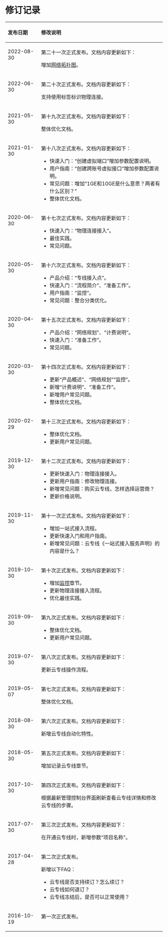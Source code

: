 # 修订记录<a name="dc_08_0000"></a>

<a name="table15700183215116"></a>
<table><thead align="left"><tr id="row1270012323513"><th class="cellrowborder" valign="top" width="21.19%" id="mcps1.1.3.1.1"><p id="p3701143220513"><a name="p3701143220513"></a><a name="p3701143220513"></a><strong id="b11701113217513"><a name="b11701113217513"></a><a name="b11701113217513"></a>发布日期</strong></p>
</th>
<th class="cellrowborder" valign="top" width="78.81%" id="mcps1.1.3.1.2"><p id="p070193212518"><a name="p070193212518"></a><a name="p070193212518"></a><strong id="b6701143275115"><a name="b6701143275115"></a><a name="b6701143275115"></a>修改说明</strong></p>
</th>
</tr>
</thead>
<tbody><tr id="row166583375618"><td class="cellrowborder" valign="top" width="21.19%" headers="mcps1.1.3.1.1 "><p id="p199211865619"><a name="p199211865619"></a><a name="p199211865619"></a>2022-08-30</p>
</td>
<td class="cellrowborder" valign="top" width="78.81%" headers="mcps1.1.3.1.2 "><p id="p89217835617"><a name="p89217835617"></a><a name="p89217835617"></a>第二十一次正式发布。文档内容更新如下：</p>
<p id="p1792118135610"><a name="p1792118135610"></a><a name="p1792118135610"></a>增加<a href="网络拓扑图.md">网络拓扑图</a>。</p>
</td>
</tr>
<tr id="row165059506314"><td class="cellrowborder" valign="top" width="21.19%" headers="mcps1.1.3.1.1 "><p id="p2939881564"><a name="p2939881564"></a><a name="p2939881564"></a>2022-06-30</p>
</td>
<td class="cellrowborder" valign="top" width="78.81%" headers="mcps1.1.3.1.2 "><p id="p12939158469"><a name="p12939158469"></a><a name="p12939158469"></a>第二十次正式发布。文档内容更新如下：</p>
<p id="p209391881366"><a name="p209391881366"></a><a name="p209391881366"></a>支持使用标签标识物理连接。</p>
</td>
</tr>
<tr id="row29961912203116"><td class="cellrowborder" valign="top" width="21.19%" headers="mcps1.1.3.1.1 "><p id="p99971012143116"><a name="p99971012143116"></a><a name="p99971012143116"></a>2021-05-30</p>
</td>
<td class="cellrowborder" valign="top" width="78.81%" headers="mcps1.1.3.1.2 "><p id="p49979127313"><a name="p49979127313"></a><a name="p49979127313"></a>第十九次正式发布。文档内容更新如下：</p>
<p id="p183427396318"><a name="p183427396318"></a><a name="p183427396318"></a>整体优化文档。</p>
</td>
</tr>
<tr id="row1819271210167"><td class="cellrowborder" valign="top" width="21.19%" headers="mcps1.1.3.1.1 "><p id="p195581681611"><a name="p195581681611"></a><a name="p195581681611"></a>2021-01-30</p>
</td>
<td class="cellrowborder" valign="top" width="78.81%" headers="mcps1.1.3.1.2 "><p id="p1795142451619"><a name="p1795142451619"></a><a name="p1795142451619"></a>第十八次正式发布。文档内容更新如下：</p>
<a name="ul3795122401619"></a><a name="ul3795122401619"></a><ul id="ul3795122401619"><li>快速入门：“创建虚拟端口”增加参数配置说明。</li><li>用户指南：“创建跨账号虚拟接口”增加参数配置说明。</li><li>常见问题：增加“1GE和10GE是什么意思？两者有什么区别？”</li><li>整体优化文档。</li></ul>
</td>
</tr>
<tr id="row97294150920"><td class="cellrowborder" valign="top" width="21.19%" headers="mcps1.1.3.1.1 "><p id="p13608181916910"><a name="p13608181916910"></a><a name="p13608181916910"></a>2020-06-30</p>
</td>
<td class="cellrowborder" valign="top" width="78.81%" headers="mcps1.1.3.1.2 "><p id="p206081619797"><a name="p206081619797"></a><a name="p206081619797"></a>第十七次正式发布。文档内容更新如下：</p>
<a name="ul360814191196"></a><a name="ul360814191196"></a><ul id="ul360814191196"><li>快速入门：“物理连接接入”。</li><li>最佳实践。</li><li>常见问题。</li></ul>
</td>
</tr>
<tr id="row2652141141316"><td class="cellrowborder" valign="top" width="21.19%" headers="mcps1.1.3.1.1 "><p id="p487916315264"><a name="p487916315264"></a><a name="p487916315264"></a>2020-05-30</p>
</td>
<td class="cellrowborder" valign="top" width="78.81%" headers="mcps1.1.3.1.2 "><p id="p12879113152618"><a name="p12879113152618"></a><a name="p12879113152618"></a>第十六次正式发布。文档内容更新如下：</p>
<a name="ul118791231269"></a><a name="ul118791231269"></a><ul id="ul118791231269"><li>产品介绍：“专线接入点”。</li><li>快速入门：“流程简介”、“准备工作”。</li><li>用户指南：“监控”。</li><li>常见问题：整合分类优化。</li></ul>
</td>
</tr>
<tr id="row69831518114414"><td class="cellrowborder" valign="top" width="21.19%" headers="mcps1.1.3.1.1 "><p id="p83632254419"><a name="p83632254419"></a><a name="p83632254419"></a>2020-04-30</p>
</td>
<td class="cellrowborder" valign="top" width="78.81%" headers="mcps1.1.3.1.2 "><p id="p83602254415"><a name="p83602254415"></a><a name="p83602254415"></a>第十五次正式发布。文档内容更新如下：</p>
<a name="ul1836122134410"></a><a name="ul1836122134410"></a><ul id="ul1836122134410"><li>产品介绍：“网络规划”、“计费说明”。</li><li>快速入门：“准备工作”。</li><li>常见问题。</li></ul>
</td>
</tr>
<tr id="row10260258144813"><td class="cellrowborder" valign="top" width="21.19%" headers="mcps1.1.3.1.1 "><p id="p056418534918"><a name="p056418534918"></a><a name="p056418534918"></a>2020-03-30</p>
</td>
<td class="cellrowborder" valign="top" width="78.81%" headers="mcps1.1.3.1.2 "><p id="p2056445104915"><a name="p2056445104915"></a><a name="p2056445104915"></a>第十四次正式发布。文档内容更新如下：</p>
<a name="ul256455124914"></a><a name="ul256455124914"></a><ul id="ul256455124914"><li>更新“产品概述”、“网络规划”“监控”。</li><li>新增“计费说明”、“准备工作”。</li><li>新增用户常见问题。</li><li>整体优化文档。</li></ul>
</td>
</tr>
<tr id="row2069152715367"><td class="cellrowborder" valign="top" width="21.19%" headers="mcps1.1.3.1.1 "><p id="p8691827103615"><a name="p8691827103615"></a><a name="p8691827103615"></a>2020-02-29</p>
</td>
<td class="cellrowborder" valign="top" width="78.81%" headers="mcps1.1.3.1.2 "><p id="p1467317570362"><a name="p1467317570362"></a><a name="p1467317570362"></a>第十三次正式发布。文档内容更新如下：</p>
<a name="ul1567315579364"></a><a name="ul1567315579364"></a><ul id="ul1567315579364"><li>整体优化文档。</li><li>更新用户常见问题。</li></ul>
</td>
</tr>
<tr id="row1570163217514"><td class="cellrowborder" valign="top" width="21.19%" headers="mcps1.1.3.1.1 "><p id="p12701193219514"><a name="p12701193219514"></a><a name="p12701193219514"></a>2019-12-30</p>
</td>
<td class="cellrowborder" valign="top" width="78.81%" headers="mcps1.1.3.1.2 "><p id="p870112322513"><a name="p870112322513"></a><a name="p870112322513"></a>第十二次正式发布。文档内容更新如下：</p>
<a name="ul1370113216519"></a><a name="ul1370113216519"></a><ul id="ul1370113216519"><li>更新快速入门：物理连接接入。</li><li>更新用户指南：修改物理连接。</li><li>新增常见问题：购买云专线，怎样选择运营商？</li><li>更新价格说明。</li></ul>
</td>
</tr>
<tr id="row0701133215116"><td class="cellrowborder" valign="top" width="21.19%" headers="mcps1.1.3.1.1 "><p id="p570173216519"><a name="p570173216519"></a><a name="p570173216519"></a>2019-11-30</p>
</td>
<td class="cellrowborder" valign="top" width="78.81%" headers="mcps1.1.3.1.2 "><p id="p157011332165119"><a name="p157011332165119"></a><a name="p157011332165119"></a>第十一次正式发布。文档内容更新如下：</p>
<a name="ul12701832115113"></a><a name="ul12701832115113"></a><ul id="ul12701832115113"><li>增加一站式接入流程。</li><li>更新快速入门和用户指南。</li><li>新增常见问题：云专线《一站式接入服务声明》的内容是什么？</li></ul>
</td>
</tr>
<tr id="row19702193212519"><td class="cellrowborder" valign="top" width="21.19%" headers="mcps1.1.3.1.1 "><p id="p18702173295114"><a name="p18702173295114"></a><a name="p18702173295114"></a>2019-10-30</p>
</td>
<td class="cellrowborder" valign="top" width="78.81%" headers="mcps1.1.3.1.2 "><p id="p127026327512"><a name="p127026327512"></a><a name="p127026327512"></a>第十次正式发布。文档内容更新如下：</p>
<a name="ul570283211513"></a><a name="ul570283211513"></a><ul id="ul570283211513"><li>增加<a href="监控.md">监控</a>章节。</li><li>更新物理连接接入流程。</li><li>优化最佳实践。</li></ul>
</td>
</tr>
<tr id="row207021932105120"><td class="cellrowborder" valign="top" width="21.19%" headers="mcps1.1.3.1.1 "><p id="p14703932135120"><a name="p14703932135120"></a><a name="p14703932135120"></a>2019-09-30</p>
</td>
<td class="cellrowborder" valign="top" width="78.81%" headers="mcps1.1.3.1.2 "><p id="p1770353255120"><a name="p1770353255120"></a><a name="p1770353255120"></a>第九次正式发布。文档内容更新如下：</p>
<a name="ul6703193217513"></a><a name="ul6703193217513"></a><ul id="ul6703193217513"><li>整体优化文档。</li><li>更新用户常见问题。</li></ul>
</td>
</tr>
<tr id="row37031532185119"><td class="cellrowborder" valign="top" width="21.19%" headers="mcps1.1.3.1.1 "><p id="p37039326513"><a name="p37039326513"></a><a name="p37039326513"></a>2019-07-30</p>
</td>
<td class="cellrowborder" valign="top" width="78.81%" headers="mcps1.1.3.1.2 "><p id="p07031332205117"><a name="p07031332205117"></a><a name="p07031332205117"></a>第八次正式发布。文档内容更新如下：</p>
<p id="p18703193218514"><a name="p18703193218514"></a><a name="p18703193218514"></a>更新云专线操作流程。</p>
</td>
</tr>
<tr id="row207031332135112"><td class="cellrowborder" valign="top" width="21.19%" headers="mcps1.1.3.1.1 "><p id="p1970314327515"><a name="p1970314327515"></a><a name="p1970314327515"></a>2019-05-07</p>
</td>
<td class="cellrowborder" valign="top" width="78.81%" headers="mcps1.1.3.1.2 "><p id="p9703832185114"><a name="p9703832185114"></a><a name="p9703832185114"></a>第七次正式发布。文档内容更新如下：</p>
<p id="p117031632145117"><a name="p117031632145117"></a><a name="p117031632145117"></a>整体优化文档。</p>
</td>
</tr>
<tr id="row1470353255112"><td class="cellrowborder" valign="top" width="21.19%" headers="mcps1.1.3.1.1 "><p id="p57031432185119"><a name="p57031432185119"></a><a name="p57031432185119"></a>2018-08-30</p>
</td>
<td class="cellrowborder" valign="top" width="78.81%" headers="mcps1.1.3.1.2 "><p id="p18704732195110"><a name="p18704732195110"></a><a name="p18704732195110"></a>第六次正式发布。文档内容更新如下：</p>
<p id="p17042032125115"><a name="p17042032125115"></a><a name="p17042032125115"></a>新增云专线自动化特性。</p>
</td>
</tr>
<tr id="row18704133245113"><td class="cellrowborder" valign="top" width="21.19%" headers="mcps1.1.3.1.1 "><p id="p1670433245119"><a name="p1670433245119"></a><a name="p1670433245119"></a>2018-05-30</p>
</td>
<td class="cellrowborder" valign="top" width="78.81%" headers="mcps1.1.3.1.2 "><p id="p16704183225119"><a name="p16704183225119"></a><a name="p16704183225119"></a>第五次正式发布。文档内容更新如下：</p>
<p id="p87040320512"><a name="p87040320512"></a><a name="p87040320512"></a>增加记录云专线章节。</p>
</td>
</tr>
<tr id="row177049321518"><td class="cellrowborder" valign="top" width="21.19%" headers="mcps1.1.3.1.1 "><p id="p18704232105118"><a name="p18704232105118"></a><a name="p18704232105118"></a>2017-10-30</p>
</td>
<td class="cellrowborder" valign="top" width="78.81%" headers="mcps1.1.3.1.2 "><p id="p170414320517"><a name="p170414320517"></a><a name="p170414320517"></a>第四次正式发布。文档内容更新如下：</p>
<p id="p1670493215116"><a name="p1670493215116"></a><a name="p1670493215116"></a>根据最新管理控制台界面刷新查看云专线详情和修改云专线的步骤。</p>
</td>
</tr>
<tr id="row1870443295112"><td class="cellrowborder" valign="top" width="21.19%" headers="mcps1.1.3.1.1 "><p id="p197041732175112"><a name="p197041732175112"></a><a name="p197041732175112"></a>2017-07-30</p>
</td>
<td class="cellrowborder" valign="top" width="78.81%" headers="mcps1.1.3.1.2 "><p id="p1270403218518"><a name="p1270403218518"></a><a name="p1270403218518"></a>第三次正式发布。文档内容更新如下：</p>
<p id="p8704232105119"><a name="p8704232105119"></a><a name="p8704232105119"></a>在开通云专线时，新增参数“项目名称”。</p>
</td>
</tr>
<tr id="row137041132105114"><td class="cellrowborder" valign="top" width="21.19%" headers="mcps1.1.3.1.1 "><p id="p9704193245112"><a name="p9704193245112"></a><a name="p9704193245112"></a>2017-04-28</p>
</td>
<td class="cellrowborder" valign="top" width="78.81%" headers="mcps1.1.3.1.2 "><p id="p970553285113"><a name="p970553285113"></a><a name="p970553285113"></a>第二次正式发布。</p>
<p id="p1705632135111"><a name="p1705632135111"></a><a name="p1705632135111"></a>新增以下FAQ：</p>
<a name="ul27051432195118"></a><a name="ul27051432195118"></a><ul id="ul27051432195118"><li>云专线是否支持续订？怎么续订？</li><li>云专线如何退订？</li><li>云专线冻结后，是否可以正常使用？</li></ul>
</td>
</tr>
<tr id="row1670523218517"><td class="cellrowborder" valign="top" width="21.19%" headers="mcps1.1.3.1.1 "><p id="p19705113210513"><a name="p19705113210513"></a><a name="p19705113210513"></a>2016-10-19</p>
</td>
<td class="cellrowborder" valign="top" width="78.81%" headers="mcps1.1.3.1.2 "><p id="p270513217517"><a name="p270513217517"></a><a name="p270513217517"></a>第一次正式发布。</p>
</td>
</tr>
</tbody>
</table>

